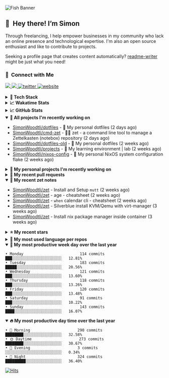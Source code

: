 ![Fish Banner](assets/fish.webp)

## 👋 &nbsp;Hey there! I’m Simon

Through freelancing, I help empower businesses in my community who lack
an online presence and technological expertise. I'm also an open source
enthusiast and like to contribute to projects.

Seeking a profile page that creates content automatically?
[readme-writer] might be just what you need!

### 🤝 &nbsp;Connect with Me

<div align="left">
<a href="https://linkedin.com/in/simonwoodtli" target="_blank">
<img src="https://img.shields.io/badge/linkedin-1E77B5?style=for-the-badge&logo=linkedin&logoColor=white alt=linkedin" />
</a>
<a href="https://github.com/simonwoodtli" target="_blank">
<img src="https://img.shields.io/badge/github-24292E?style=for-the-badge&logo=github&logoColor=white alt=github" />
</a>
<a href="https://twitter.com/simonwoodtlidev" target="_blank">
<img src="https://img.shields.io/badge/twitter-26a7de?style=for-the-badge&logo=twitter&logoColor=white" alt="twitter"/>
</a>
<a href="https://simonwoodtli.com" target="_blank">
<img src="https://img.shields.io/badge/website-E2925F?style=for-the-badge&logo=google-chrome&logoColor=white" alt="website"/>
</a>
</div>
<br/>


<details>
  <summary><b>🧰 Tech Stack</b></summary>
  <div align="center">

  ![JavaScript](https://img.shields.io/badge/-JavaScript-333333?style=flat&logo=javascript)&nbsp;
  ![HTML](https://img.shields.io/badge/-HTML-333333?style=flat&logo=HTML5)&nbsp;
  ![CSS](https://img.shields.io/badge/-CSS-333333?style=flat&logo=CSS3&logoColor=1572B6)&nbsp;
  ![Shell](https://img.shields.io/badge/-Bash-333333?style=flat&logo=shell)&nbsp;
  ![Python](https://img.shields.io/badge/-Python-333333?style=flat&logo=python)&nbsp;
  ![Go](https://img.shields.io/badge/-Go-333333?style=flat&logo=go)&nbsp;
  ![PostgreSQL](https://img.shields.io/badge/-PostgreSQL-333333?style=flat&logo=postgresql)&nbsp;
  ![MongoDB](https://img.shields.io/badge/-MongoDB-333333?style=flat&logo=mongodb)
  ![Node.js](https://img.shields.io/badge/-Node.js-333333?style=flat&logo=node.js)&nbsp;
  ![Bootstrap](https://img.shields.io/badge/-Bootstrap-333333?style=flat&logo=bootstrap&logoColor=563D7C)&nbsp;
  ![Git](https://img.shields.io/badge/-Git-333333?style=flat&logo=git)&nbsp;
  ![GitHub Actions](https://img.shields.io/badge/-GitHub%20Actions-333333?style=flat&logo=github)&nbsp;
  ![Docker](https://img.shields.io/badge/-Docker-333333?style=flat&logo=docker)&nbsp;
  ![Markdown](https://img.shields.io/badge/-Markdown-333333?style=flat&logo=markdown)&nbsp;
  ![Vim](https://img.shields.io/badge/-Vim-333333?style=flat&logo=vim)&nbsp;
  ![Linux](https://img.shields.io/badge/-Linux-333333?style=flat&logo=linux)&nbsp;
  </div>
</details>

<details>
  <summary><b>📈 Wakatime Stats</b></summary>
  <p align="center"><a href="https://wakatime.com/@SimonWoodtli">
  <img align="center" width="400" height="300" src="https://wakatime.com/share/@SimonWoodtli/7761bcef-e104-47d9-912a-dfd6bf08868b.svg" />
  </a>
  <a href="https://wakatime.com/@SimonWoodtli">
  <img align="center" width="400" height="300" src="https://wakatime.com/share/@SimonWoodtli/341953df-6a40-47b7-8220-ace4eabe0a17.svg" />
  </a></p>

  <h4><b>💬 I've been working with the following languages over the last 7 days</b></h4>

```
• sh                             5 hrs 42 mins                  █████████░░░░░░░░░░░░░░░░   36.09%
• Cheetah                        2 hrs 52 mins                  █████░░░░░░░░░░░░░░░░░░░░   18.22%
• Other                          1 hr 46 mins                   ███░░░░░░░░░░░░░░░░░░░░░░   11.27%
• Markdown                       1 hr 45 mins                   ███░░░░░░░░░░░░░░░░░░░░░░   11.12%
• conf                           54 mins                        █░░░░░░░░░░░░░░░░░░░░░░░░   5.77%
• Bash                           32 mins                        █░░░░░░░░░░░░░░░░░░░░░░░░   3.45%
• YAML                           30 mins                        █░░░░░░░░░░░░░░░░░░░░░░░░   3.16%
• gitconfig                      23 mins                        █░░░░░░░░░░░░░░░░░░░░░░░░   2.51%
• mail                           22 mins                        █░░░░░░░░░░░░░░░░░░░░░░░░   2.34%
• Python                         11 mins                        ░░░░░░░░░░░░░░░░░░░░░░░░░   1.25%
• neomuttrc                      10 mins                        ░░░░░░░░░░░░░░░░░░░░░░░░░   1.16%
• Perl                           10 mins                        ░░░░░░░░░░░░░░░░░░░░░░░░░   1.1%
• Vim Script                     7 mins                         ░░░░░░░░░░░░░░░░░░░░░░░░░   0.75%
• tmux                           6 mins                         ░░░░░░░░░░░░░░░░░░░░░░░░░   0.66%
• Go                             5 mins                         ░░░░░░░░░░░░░░░░░░░░░░░░░   0.61%
• JSON                           2 mins                         ░░░░░░░░░░░░░░░░░░░░░░░░░   0.24%
• gitignore                      1 min                          ░░░░░░░░░░░░░░░░░░░░░░░░░   0.17%
• zip                            0 secs                         ░░░░░░░░░░░░░░░░░░░░░░░░░   0.1%
• HTML                           0 secs                         ░░░░░░░░░░░░░░░░░░░░░░░░░   0.03%
• muttrc                         0 secs                         ░░░░░░░░░░░░░░░░░░░░░░░░░   0.01%
```

  <h4>👷 I've been working on the following projects over the last 7 days</h4>

```
• dotfiles                       7 hrs 47 mins                  ████████████░░░░░░░░░░░░░   49.21%
• Unknown Project                3 hrs 51 mins                  ██████░░░░░░░░░░░░░░░░░░░   24.37%
• Private                        2 hrs 21 mins                  ████░░░░░░░░░░░░░░░░░░░░░   14.91%
• cmd-zet                        37 mins                        █░░░░░░░░░░░░░░░░░░░░░░░░   3.91%
• zet                            32 mins                        █░░░░░░░░░░░░░░░░░░░░░░░░   3.43%
• foo                            28 mins                        █░░░░░░░░░░░░░░░░░░░░░░░░   2.97%
• dotfiles-old                   8 mins                         ░░░░░░░░░░░░░░░░░░░░░░░░░   0.86%
• projects                       2 mins                         ░░░░░░░░░░░░░░░░░░░░░░░░░   0.25%
• cookiecutter-pypackage         0 secs                         ░░░░░░░░░░░░░░░░░░░░░░░░░   0.06%
• readme-writer                  0 secs                         ░░░░░░░░░░░░░░░░░░░░░░░░░   0.04%
```

  <h4><b>🛠️ I've been working with the following editors over the last 7 days</b></h4>

```
• Vim                            15 hrs 49 mins                 █████████████████████████   100%
```

  <h4><b>💻 I've been working with the following operating systems over the last 7 days</b></h4>

```
• Linux                          15 hrs 49 mins                 █████████████████████████   100%
```

</details>

<details>
  <summary><b>📈 GitHub Stats</b></summary>
  <div align="center"><a href="https://github.com/anuraghazra/github-readme-stats"><img
  src="https://github-readme-stats.vercel.app/api?username=simonwoodtli&show_icons=true&locale=en&theme=gruvbox"
  align="center" width="40%" height="20%"/></a>
  <a href="https://github-readme-streak-stats.herokuapp.com/"><img src="https://github-readme-streak-stats.herokuapp.com/?user=simonwoodtli&theme=gruvbox"
  align="center" width="40%" height="20%"/></a>
  </div>
</details>

<details open="">
  <summary><b>👷 All projects I'm recently working on</b></summary>

* [SimonWoodtli/dotfiles](https://github.com/SimonWoodtli/dotfiles) - 🏡 My personal dotfiles (2 days ago)
* [SimonWoodtli/cmd-zet](https://github.com/SimonWoodtli/cmd-zet) - 👨‍💻 zet - a command line tool to manage a  Zettelkasten (notebox) repository (2 days ago)
* [SimonWoodtli/dotfiles-old](https://github.com/SimonWoodtli/dotfiles-old) - 🏡 My personal dotfiles (2 weeks ago)
* [SimonWoodtli/projects](https://github.com/SimonWoodtli/projects) - 🌳 My learning environment | lab (2 weeks ago)
* [SimonWoodtli/nixos-config](https://github.com/SimonWoodtli/nixos-config) - 🏡 My personal NixOS system configuration flake (2 weeks ago)

</details>
<details>
  <summary><b>🌱 My personal projects I'm recently working on</b></summary>

* [SimonWoodtli/dotfiles](https://github.com/SimonWoodtli/dotfiles) - 🏡 My personal dotfiles (2 days ago)
* [SimonWoodtli/cmd-zet](https://github.com/SimonWoodtli/cmd-zet) - 👨‍💻 zet - a command line tool to manage a  Zettelkasten (notebox) repository (2 days ago)
* [SimonWoodtli/dotfiles-old](https://github.com/SimonWoodtli/dotfiles-old) - 🏡 My personal dotfiles (2 weeks ago)
* [SimonWoodtli/projects](https://github.com/SimonWoodtli/projects) - 🌳 My learning environment | lab (2 weeks ago)
* [SimonWoodtli/nixos-config](https://github.com/SimonWoodtli/nixos-config) - 🏡 My personal NixOS system configuration flake (2 weeks ago)

</details>
<details>
  <summary><b>🔨 My recent pull requests</b></summary>

* [feat: add wireguard-generate-keys script](https://github.com/SimonWoodtli/dotfiles-old/pull/14) on [SimonWoodtli/dotfiles-old](https://github.com/SimonWoodtli/dotfiles-old) (6 months ago)
* [feat: add video-to-gif script](https://github.com/SimonWoodtli/dotfiles-old/pull/13) on [SimonWoodtli/dotfiles-old](https://github.com/SimonWoodtli/dotfiles-old) (6 months ago)
* [feat: add spoof-mac-linux script](https://github.com/SimonWoodtli/dotfiles-old/pull/12) on [SimonWoodtli/dotfiles-old](https://github.com/SimonWoodtli/dotfiles-old) (6 months ago)
* [feat: add sp-tmux script](https://github.com/SimonWoodtli/dotfiles-old/pull/11) on [SimonWoodtli/dotfiles-old](https://github.com/SimonWoodtli/dotfiles-old) (6 months ago)
* [feat: add sp script](https://github.com/SimonWoodtli/dotfiles-old/pull/10) on [SimonWoodtli/dotfiles-old](https://github.com/SimonWoodtli/dotfiles-old) (6 months ago)

</details>
<details open="">
  <summary><b>📝 My recent zet notes</b></summary>

* [SimonWoodtli/zet](https://github.com/SimonWoodtli/zet/tree/922c07ce713a428d56ac4af1b8c8572533e26066/20230317140539) - Install and Setup `mutt` (2 weeks ago)
* [SimonWoodtli/zet](https://github.com/SimonWoodtli/zet/tree/322a3fb47e64015a1a697c6d21b3cdecf50d3f05/20230315195114) - age - cheatsheet (2 weeks ago)
* [SimonWoodtli/zet](https://github.com/SimonWoodtli/zet/tree/0ec4f91235d41f624f80b323fff7cd40397c597f/20230315153248) - `when` calendar cli - cheatsheet (2 weeks ago)
* [SimonWoodtli/zet](https://github.com/SimonWoodtli/zet/tree/010b4685fc8ab4d656f91decb0e76e5f01ff6cfb/20230309195404) - Silverblue install KVM/Qemu with virt-manager (3 weeks ago)
* [SimonWoodtli/zet](https://github.com/SimonWoodtli/zet/tree/838e837b1d7741f388c1928cbcd8d8a635fd3a17/20230309230811) - Install nix package manager inside container (3 weeks ago)

</details>
<details>
  <summary><b>⭐ My recent stars</b></summary>

* [lm-sys/FastChat](https://github.com/lm-sys/FastChat) - The release repo for "Vicuna: An Open Chatbot Impressing GPT-4" (10 hours ago)
* [mozilla/sops](https://github.com/mozilla/sops) - Simple and flexible tool for managing secrets (1 week ago)
* [casey/just](https://github.com/casey/just) - 🤖 Just a command runner (2 weeks ago)
* [ublue-os/main](https://github.com/ublue-os/main) - An OCI base image of Fedora with batteries included (3 weeks ago)
* [ublue-os/boxkit](https://github.com/ublue-os/boxkit) - A blingier starting image for Toolbx and Distrobox. (3 weeks ago)

</details>
<details>
  <summary><b>💬 My most used language per repos</b></summary>

```
• Shell                          7 repos                        █████████████░░░░░░░░░░░░   53.85%
• JavaScript                     1 repo                         ██░░░░░░░░░░░░░░░░░░░░░░░   7.69%
• CSS                            3 repos                        ██████░░░░░░░░░░░░░░░░░░░   23.08%
• Nix                            1 repo                         ██░░░░░░░░░░░░░░░░░░░░░░░   7.69%
• HTML                           1 repo                         ██░░░░░░░░░░░░░░░░░░░░░░░   7.69%
```

</details>
<details open="">
  <summary><b>📆 My most productive week day over the last year</b></summary>

```
• Monday                         114 commits                    ███░░░░░░░░░░░░░░░░░░░░░░   12.81%
• Tuesday                        183 commits                    █████░░░░░░░░░░░░░░░░░░░░   20.56%
• Wednesday                      121 commits                    ███░░░░░░░░░░░░░░░░░░░░░░   13.60%
• Thursday                       118 commits                    ███░░░░░░░░░░░░░░░░░░░░░░   13.26%
• Friday                         120 commits                    ███░░░░░░░░░░░░░░░░░░░░░░   13.48%
• Saturday                       91 commits                     ███░░░░░░░░░░░░░░░░░░░░░░   10.22%
• Sunday                         143 commits                    ████░░░░░░░░░░░░░░░░░░░░░   16.07%
```

</details>
<details open="">
  <summary><b>🔥 My most productive day time over the last year</b></summary>

```
• 🌅 Morning                     290 commits                    ████████░░░░░░░░░░░░░░░░░   32.58%
• 🌞 Daytime                     273 commits                    ████████░░░░░░░░░░░░░░░░░   30.67%
• 🌇 Evening                     3 commits                      ░░░░░░░░░░░░░░░░░░░░░░░░░   0.34%
• 🌃 Night                       324 commits                    █████████░░░░░░░░░░░░░░░░   36.40%
```

</details>

[![Hits](https://hits.seeyoufarm.com/api/count/incr/badge.svg?url=https%3A%2F%2Fgithub.com%2Fsimonwoodtli&count_bg=%23689D6A&title_bg=%23282828&icon=&icon_color=%23E7E7E7&title=views+%28today+%2F+total%29&edge_flat=false)](https://hits.seeyoufarm.com)

[readme-writer]: <https://github.com/SimonWoodtli/readme-writer>
